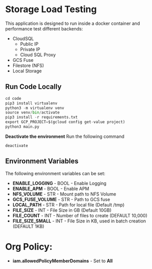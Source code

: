 # Storage Load Testing
This application is designed to run inside a docker container and performance test different backends:
- CloudSQL
  - Public IP
  - Private IP
  - Cloud SQL Proxy
- GCS Fuse
- Filestore (NFS)
- Local Storage

## Run Code Locally
```python
cd code
pip3 install virtualenv
python3 -m virtualenv venv
source venv/bin/activate
pip3 install -r requirements.txt
export GCP_PROJECT=$(gcloud config get-value project)
python3 main.py
```

**Deactivate the environment** 
Run the following command
```
deactivate
```

## Environment Variables ##
The following environment variables can be set:
  - **ENABLE_LOGGING** - BOOL - Enable Logging
  - **ENABLE_APM** - BOOL - Enable APM
  - **NFS_VOLUME** - STR - Mount path to NFS Volume
  - **GCS_FUSE_VOLUME** - STR - Path to GCS fuse
  - **LOCAL_PATH** - STR - Path for local file (Default /tmp)
  - **FILE_SIZE** - INT - File Size in GB (Default 10GB)
  - **FILE_COUNT** - INT - Number of files to create (DEFAULT 10,000)
  - **FILE_SIZE_SMALL** - INT - File Size in KB, used in batch creation (DEFAULT 1KB)
  
# Org Policy:
- **iam.allowedPolicyMemberDomains** - Set to **All**